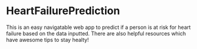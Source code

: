 # HeartFailurePrediction
This is an easy navigatable web app to predict if a person is at risk for heart failure based on the data inputted.
There are also helpful resources which have awesome tips to stay healty!
